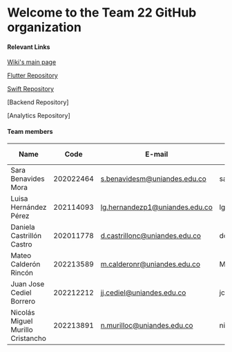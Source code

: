 # Welcome to the Team 22 GitHub organization

#### Relevant Links
[Wiki's main page](https://github.com/MOVILES-G22-2025/Wiki/wiki)

[Flutter Repository](https://github.com/MOVILES-G22-2025/Flutter)

[Swift Repository](https://github.com/MOVILES-G22-2025/Kotlin)

[Backend Repository]

[Analytics Repository]

#### Team members

| Name | Code | E-mail | GitHub username |
| - | - | - | - |
| Sara Benavides Mora | 202022464 | s.benavidesm@uniandes.edu.co | sarabemora | 
| Luisa Hernández Pérez | 202114093 | lg.hernandezp1@uniandes.edu.co | lghernandezp1 | 
| Daniela Castrillón Castro | 202011778 | d.castrillonc@uniandes.edu.co | dcastrillonc |
| Mateo Calderón Rincón | 202213589| m.calderonr@uniandes.edu.co | MateoCr816|
| Juan Jose Cediel Borrero | 202212212 | jj.cediel@uniandes.edu.co | jcedielb | 
| Nicolás Miguel Murillo Cristancho | 202213891 | n.murilloc@uniandes.edu.co | nicolas23589 | 
